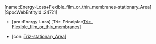 ﻿---
type: TrizContradiction
aliases:
- Energy-Loss+Flexible_film_or_thin_membranes-stationary_Area
license: CC BY-SA 4.0
copyright: https://github.com/SpocWeb
IsDeleted: false
IsReadOnly: false
Confidential: public
tags: 
- Triz/Contradiction
---
[name::Energy-Loss+Flexible_film_or_thin_membranes-stationary_Area]
[SpocWebEntityId::24721]
+ [pro::Energy-Loss]
[Triz-Principle::[Triz-Flexible_film_or_thin_membranes](tech/Triz/Principle/Triz-Flexible_film_or_thin_membranes.md)]
- [con::[Triz-stationary_Area](tech/Triz/Parameter/Triz-stationary_Area.md)]

